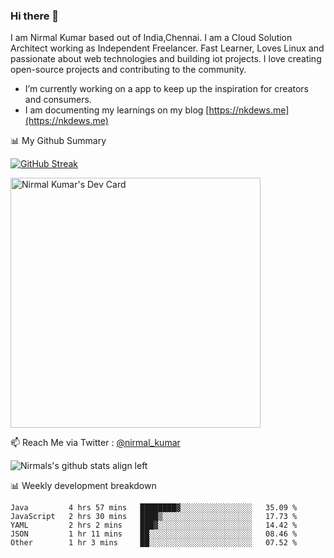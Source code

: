 ### Hi there 👋

 I am Nirmal Kumar based out of India,Chennai. I am a Cloud Solution Architect working as Independent Freelancer. Fast Learner, Loves Linux and passionate about web technologies and building iot projects. I love creating open-source projects and contributing to the community.

- I’m currently working on a app to keep up the inspiration for creators and consumers.
- I am documenting my learnings on my blog [https://nkdews.me](https://nkdews.me)


📊 My Github Summary

[![GitHub Streak](https://github-readme-streak-stats.herokuapp.com?user=nk-gears&theme=dark&hide_border=true&date_format=M%20j%5B%2C%20Y%5D)](https://git.io/streak-stats)

<a href="https://app.daily.dev/nirmal_kumar"><img src="https://api.daily.dev/devcards/a16cfcf02d384b16b41de71ce4d1d811.png?r=8ve" width="400" alt="Nirmal Kumar's Dev Card"/></a>

📫 Reach Me via  Twitter : [@nirmal_kumar](https://twitter.com/nirmal_kumar)

![Nirmals's github stats align left](https://github-readme-stats.vercel.app/api?username=nk-gears&show_icons=true)


📊 Weekly development breakdown

<!--START_SECTION:waka-->

```text
Java         4 hrs 57 mins   ████████▓░░░░░░░░░░░░░░░░   35.09 %
JavaScript   2 hrs 30 mins   ████▒░░░░░░░░░░░░░░░░░░░░   17.73 %
YAML         2 hrs 2 mins    ███▓░░░░░░░░░░░░░░░░░░░░░   14.42 %
JSON         1 hr 11 mins    ██░░░░░░░░░░░░░░░░░░░░░░░   08.46 %
Other        1 hr 3 mins     ██░░░░░░░░░░░░░░░░░░░░░░░   07.52 %
```

<!--END_SECTION:waka-->


